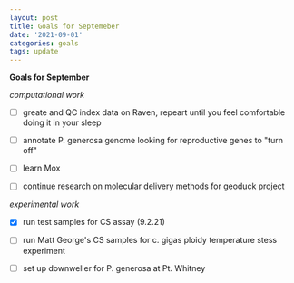 ```yaml
---
layout: post
title: Goals for Septemeber
date: '2021-09-01'
categories: goals
tags: update
---
```

**Goals for September**

*computational work*

- [ ] greate and QC index data on Raven, repeart until you feel comfortable doing it in your sleep

- [ ] annotate P. generosa genome looking for reproductive genes to "turn off"

- [ ] learn Mox

- [ ] continue research on molecular delivery methods for geoduck project 

*experimental work*

- [x] run test samples for CS assay (9.2.21)

- [ ] run Matt George's CS samples for c. gigas ploidy temperature stess experiment 

- [ ] set up downweller for P. generosa at Pt. Whitney 
